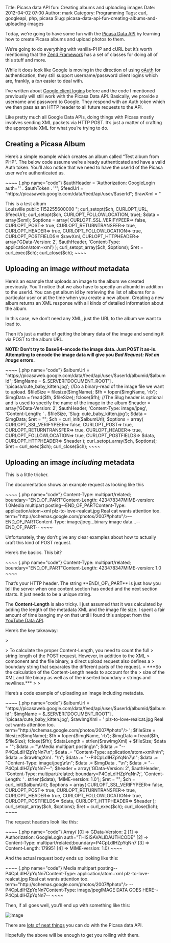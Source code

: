 Title: Picasa data API fun: Creating albums and uploading images
Date: 2012-04-02 07:00
Author: mark
Category: Programming
Tags: curl, googleapi, php, picasa
Slug: picasa-data-api-fun-creating-albums-and-uploading-images

Today, we’re going to have some fun with the [Picasa Data API][] by
learning how to create Picasa albums and upload photos to them.

We’re going to do everything with vanilla-PHP and cURL but it’s worth
mentioning that the [Zend Framework][] has a set of classes for doing
all of this stuff and more.

While it does look like Google is moving in the direction of using
[oAuth][] for authentication, they still support username/password
client logins which are, frankly, a *ton* easier to deal with.

I’ve written about [Google client logins][] before and the code I
mentioned previously will still work with the Picasa Data API.
Basically, we provide a username and password to Google. They respond
with an Auth token which we then pass as an HTTP header to all future
requests to the API.

Like pretty much all Google Data APIs, doing things with Picasa mostly
involves sending XML packets via HTTP POST. It’s just a matter of
crafting the appropriate XML for what you’re trying to do.

## Creating a Picasa Album

</p>
Here’s a simple example which creates an album called “Test album from
PHP". The below code assume we’re already authenticated and have a valid
Auth token. You’ll also notice that we need to have the userId of the
Picasa user we’re authenticated as.

<p>
~~~~ {.php name="code"}
    $authHeader = 'Authorization:  GoogleLogin auth="' . $authToken . '"';    $feedUrl = "https://picasaweb.google.com/data/feed/api/user/$userId";        $rawXml = "<entry xmlns='http://www.w3.org/2005/Atom'                    xmlns:media='http://search.yahoo.com/mrss/'                    xmlns:gphoto='http://schemas.google.com/photos/2007'>                  <title type='text'>Test album from PHP</title>                  <summary type='text'>This is a test album</summary>                  <gphoto:location>Louisville</gphoto:location>                  <gphoto:access>public</gphoto:access>                  <gphoto:timestamp>1152255600000</gphoto:timestamp>                  <category scheme='http://schemas.google.com/g/2005#kind'                    term='http://schemas.google.com/photos/2007#album'></category>                </entry>";        curl_setopt($ch, CURLOPT_URL, $feedUrl);      curl_setopt($ch, CURLOPT_FOLLOWLOCATION, true);          $data = array($xml);        $options = array(                CURLOPT_SSL_VERIFYPEER=> false,                CURLOPT_POST=> true,                CURLOPT_RETURNTRANSFER=> true,                CURLOPT_HEADER=> true,                CURLOPT_FOLLOWLOCATION=> true,                CURLOPT_POSTFIELDS=> $rawXml,                CURLOPT_HTTPHEADER=> array('GData-Version:  2', $authHeader, 'Content-Type:  application/atom+xml')            );    curl_setopt_array($ch, $options);        $ret = curl_exec($ch);    curl_close($ch);
~~~~

</p>

## Uploading an image *without* metadata

</p>
Here’s an example that uploads an image to the album we created
previously. You’ll notice that we also have to specify an albumId in
addition to the userId. You can get album id by retrieving the list of
albums for a particular user or at the time when you create a new album.
Creating a new album returns an XML response with all kinds of detailed
information about the album.

In this case, we don’t need any XML, just the URL to the album we want
to load to.

Then it’s just a matter of getting the binary data of the image and
sending it via POST to the album URL.

**NOTE: Don’t try to Base64-encode the image data. Just POST it as-is.
Attempting to encode the image data will give you *Bad Request: Not an
image* errors.**

<p>
~~~~ {.php name="code"}
    $albumUrl = "https://picasaweb.google.com/data/feed/api/user/$userId/albumid/$albumId";    $imgName = $_SERVER['DOCUMENT_ROOT'] . '/picasa/cute_baby_kitten.jpg';        //Do a binary-read of the image file we want to upload.    $fileSize = filesize($imgName);    $fh = fopen($imgName, 'rb');    $imgData = fread($fh, $fileSize);    fclose($fh);        //The Slug header is optional and is used to specify the name of the image in the album    $header = array('GData-Version:  2', $authHeader, 'Content-Type: image/jpeg', 'Content-Length: ' . $fileSize, 'Slug: cute_baby_kitten.jpg');    $data = $imgData;        $ret = "";    $ch  = curl_init($albumUrl);    $options = array(            CURLOPT_SSL_VERIFYPEER=> false,            CURLOPT_POST=> true,            CURLOPT_RETURNTRANSFER=> true,            CURLOPT_HEADER=> true,            CURLOPT_FOLLOWLOCATION=> true,            CURLOPT_POSTFIELDS=> $data,            CURLOPT_HTTPHEADER=> $header        );    curl_setopt_array($ch, $options);    $ret = curl_exec($ch);    curl_close($ch);
~~~~

</p>

## Uploading an image *including* metadata

</p>
This is a little tricker.

The documentation shows an example request as looking like this

<p>
~~~~ {.php name="code"}
Content-Type: multipart/related; boundary="END_OF_PART"Content-Length: 423478347MIME-version: 1.0Media multipart posting--END_OF_PARTContent-Type: application/atom+xml  plz-to-love-realcat.jpg  Real cat wants attention too.      term="http://schemas.google.com/photos/2007#photo"/>--END_OF_PARTContent-Type: image/jpeg...binary image data...--END_OF_PART--
~~~~

</p>

Unfortunately, they don’t give any clear examples about how to actually
craft this kind of POST request.

Here’s the basics. This bit?

<p>
~~~~ {.php name="code"}
Content-Type: multipart/related; boundary="END_OF_PART"Content-Length: 423478347MIME-version: 1.0
~~~~

</p>
That’s your HTTP header. The string **END\_OF\_PART** is just how you
tell the server when one content section has ended and the next section
starts. It just needs to be a unique string.

The **Content-Length** is also tricky. I just assumed that it was
calculated by adding the length of the metadata XML and the image file
size. I spent a fair amount of time banging my on that until I found
this snippet from the [YouTube Data API][].

Here’s the key takeaway:

<p>
> </p>
> To calculate the proper Content-Length, you need to count the full
> string length of the POST request. However, in addition to the XML
> component and the file binary, a direct upload request also defines a
> boundary string that separates the different parts of the request.
> ***So the calculation of the Content-Length needs to account for the
> size of the XML and file binary as well as of the inserted boundary
> strings and newlines.***
>
> <p>

</p>

Here’s a code example of uploading an image including metadata.

<p>
~~~~ {.php name="code"}
    $albumUrl = "https://picasaweb.google.com/data/feed/api/user/$userId/albumid/$albumId";    $imgName = $_SERVER['DOCUMENT_ROOT'] . '/picasa/cute_baby_kitten.jpg';        $rawImgXml = '                  plz-to-love-realcat.jpg                  Real cat wants attention too.                                      term="http://schemas.google.com/photos/2007#photo"/>                ';            $fileSize = filesize($imgName);    $fh = fopen($imgName, 'rb');    $imgData = fread($fh, $fileSize);    fclose($fh);        $dataLength = strlen($rawImgXml) + $fileSize;    $data = "";    $data .= "\nMedia multipart posting\n";    $data .= "--P4CpLdIHZpYqNn7\n";    $data .= "Content-Type: application/atom+xml\n\n";    $data .= $rawImgXml . "\n";    $data .= "--P4CpLdIHZpYqNn7\n";    $data .= "Content-Type: image/jpeg\n\n";    $data .= $imgData . "\n";    $data .= "--P4CpLdIHZpYqNn7--";        $header = array('GData-Version:  2', $authHeader, 'Content-Type: multipart/related; boundary=P4CpLdIHZpYqNn7;', 'Content-Length: ' . strlen($data), 'MIME-version: 1.0');        $ret = "";    $ch  = curl_init($albumUrl);    $options = array(            CURLOPT_SSL_VERIFYPEER=> false,            CURLOPT_POST=> true,            CURLOPT_RETURNTRANSFER=> true,            CURLOPT_HEADER=> true,            CURLOPT_FOLLOWLOCATION=> true,            CURLOPT_POSTFIELDS=> $data,            CURLOPT_HTTPHEADER=> $header        );    curl_setopt_array($ch, $options);    $ret = curl_exec($ch);    curl_close($ch);
~~~~

</p>

The request headers look like this:

<p>
~~~~ {.php name="code"}
Array(    [0] => GData-Version:  2    [1] => Authorization:  GoogleLogin auth="THISISAVALIDAUTHCODE"    [2] => Content-Type: multipart/related;boundary=P4CpLdIHZpYqNn7    [3] => Content-Length: 179951    [4] => MIME-version: 1.0)
~~~~

</p>

And the actual request body ends up looking like this:

<p>
~~~~ {.php name="code"}
Media multipart posting--P4CpLdIHZpYqNn7Content-Type: application/atom+xml              plz-to-love-realcat.jpg              Real cat wants attention too.                              term="http://schemas.google.com/photos/2007#photo"/>            --P4CpLdIHZpYqNn7Content-Type: image/jpegIMAGE DATA GOES HERE--P4CpLdIHZpYqNn7--
~~~~

</p>

Then, if all goes well, you’ll end up with something like this:

![image][]

There are [lots of neat things][] you can do with the Picasa data API.

Hopefully the above will be enough to get you rolling with them.

  [Picasa Data API]: http://code.google.com/apis/picasaweb/overview.html
  [Zend Framework]: http://framework.zend.com/manual/en/zend.gdata.photos.html
  [oAuth]: http://oauth.net/
  [Google client logins]: http://mark.biek.org/blog/2009/01/google-client-logins/
  [YouTube Data API]: https://developers.google.com/youtube/2.0/developers_guide_protocol_testing
  [image]: http://i.imgur.com/2UgaW.png
  [lots of neat things]: http://code.google.com/apis/picasaweb/docs/2.0/developers_guide_protocol.html
